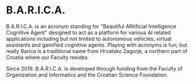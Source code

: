 # B.A.R.I.C.A.
B.A.R.I.C.A. is an acronym standing for "Beautiful ARtificial Intelligence Cognitive Agent" designed to act as a platform for various AI related applications including but not limited to autonomous vehicles, virtual assistants and gamified cognitive agents. Playing with acronyms is fun, but really Barica is a traditional name from Hrvatsko Zagorje, a northern part of Croatia where our Faculty resides.

Since 2019. B.A.R.I.C.A. is developed through funding from the Faculty of Organization and Informatics and the Croatian Science Foundation.
